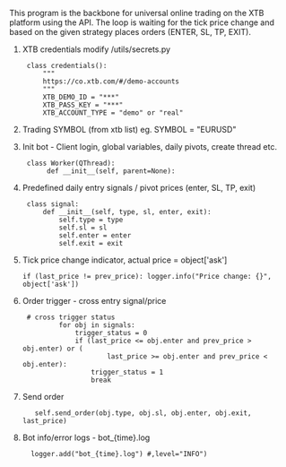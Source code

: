 This program is the backbone for universal online trading on the XTB platform using the API. The loop is waiting for the tick price change and based on the given strategy places orders (ENTER, SL, TP, EXIT).

1. XTB credentials
  modify /utils/secrets.py 

        class credentials():
            """
            https://co.xtb.com/#/demo-accounts
            """
            XTB_DEMO_ID = "***"
            XTB_PASS_KEY = "***"
            XTB_ACCOUNT_TYPE = "demo" or "real"
  

2. Trading SYMBOL (from xtb list)
         eg. SYMBOL = "EURUSD"
   
3. Init bot - Client login, global variables, daily pivots, create thread etc.
       
        class Worker(QThread):
             def __init__(self, parent=None):

4. Predefined daily entry signals / pivot prices (enter, SL, TP, exit)
   
        class signal:
            def __init__(self, type, sl, enter, exit):
                self.type = type
                self.sl = sl
                self.enter = enter
                self.exit = exit
   
6. Tick price change indicator, actual price = object['ask']

       if (last_price != prev_price): logger.info("Price change: {}", object['ask'])

7. Order trigger - cross entry signal/price 

        # cross trigger status
                for obj in signals:
                    trigger_status = 0
                    if (last_price <= obj.enter and prev_price > obj.enter) or (
                            last_price >= obj.enter and prev_price < obj.enter):
                        trigger_status = 1
                        break

8. Send order

          self.send_order(obj.type, obj.sl, obj.enter, obj.exit, last_price)
   
10. Bot info/error logs - bot_{time}.log

          logger.add("bot_{time}.log") #,level="INFO")
